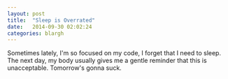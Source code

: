 ```yaml
---
layout: post
title:  "Sleep is Overrated"
date:   2014-09-30 02:02:24
categories: blargh
---
```

Sometimes lately, I'm so focused on my code, I forget that I need to sleep. The next day, my body usually gives me a gentle reminder that this is unacceptable. Tomorrow's gonna suck.